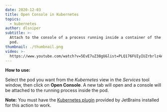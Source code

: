 ```yaml
---
date: 2020-12-03
title: Open Console in Kubernetes
topics:
  - kubernetes
author: dlsniper
subtitle: >-
  Attach to the console of a process running inside a container of the selected
  pod.
thumbnail: ./thumbnail.png
video: >-
  https://www.youtube.com/watch?v=5EvE7uZ38gU&list=PLQ176FUIyIUZrbrlz4AY1V8VzBJKZyVlW&index=76
---
```


**How to use:**

Select the pod you want from the _Kubernetes_ view in the _Services_ tool window, then click on **Open Console**. A new tab will open and a console will be attached to the running process inside the pod.

**Note:** You must have the [Kubernetes plugin](https://plugins.jetbrains.com/plugin/10485-kubernetes) provided by JetBrains installed for this action to work.
